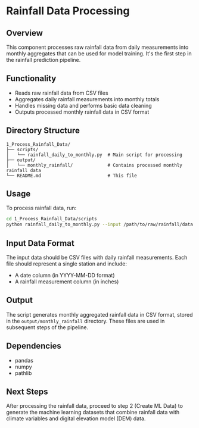 # Rainfall Data Processing

## Overview
This component processes raw rainfall data from daily measurements into monthly aggregates that can be used for model training. It's the first step in the rainfall prediction pipeline.

## Functionality
- Reads raw rainfall data from CSV files
- Aggregates daily rainfall measurements into monthly totals
- Handles missing data and performs basic data cleaning
- Outputs processed monthly rainfall data in CSV format

## Directory Structure
```
1_Process_Rainfall_Data/
├── scripts/
│   └── rainfall_daily_to_monthly.py  # Main script for processing
├── output/
│   └── monthly_rainfall/             # Contains processed monthly rainfall data
└── README.md                         # This file
```

## Usage
To process rainfall data, run:
```bash
cd 1_Process_Rainfall_Data/scripts
python rainfall_daily_to_monthly.py --input /path/to/raw/rainfall/data --output ../output/monthly_rainfall
```

## Input Data Format
The input data should be CSV files with daily rainfall measurements. Each file should represent a single station and include:
- A date column (in YYYY-MM-DD format)
- A rainfall measurement column (in inches)

## Output
The script generates monthly aggregated rainfall data in CSV format, stored in the `output/monthly_rainfall` directory. These files are used in subsequent steps of the pipeline.

## Dependencies
- pandas
- numpy
- pathlib

## Next Steps
After processing the rainfall data, proceed to step 2 (Create ML Data) to generate the machine learning datasets that combine rainfall data with climate variables and digital elevation model (DEM) data.
